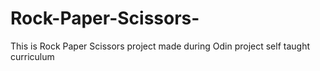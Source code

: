 # Rock-Paper-Scissors-
This is Rock Paper Scissors project made during Odin project self taught curriculum
